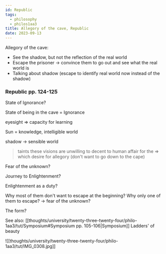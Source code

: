 ```yaml
---
id: Republic
tags:
  - philosophy
  - philos1aa3
title: Allegory of the cave, Republic
date: 2023-09-13
---
```


Allegory of the cave:

- See the shadow, but not the reflection of the real world
- Escape the prisoner -> convince them to go out and see what the real world is
- Talking about shadow (escape to identify real world now instead of the shadow)

### Republic pp. 124-125

State of Ignorance?

State of being in the cave = Ignorance

eyesight => capacity for learning

Sun = knowledge, intelligible world

shadow -> sensible world

> taints these visions are unwilling to decent to human affair for the => which desire for allegory (don't want to go down to the cape)

Fear of the unknown?

Journey to Enlightenment?

Enlightenment as a duty?

Why most of them don't want to escape at the beginning?
Why only one of them to escape? -> fear of the unknown?

The form?

See also: [[thoughts/university/twenty-three-twenty-four/philo-1aa3/tut/Symposium#Symposium pp. 105-106|Symposium]] Ladders' of beauty

![[thoughts/university/twenty-three-twenty-four/philo-1aa3/tut/IMG_0308.jpg]]
